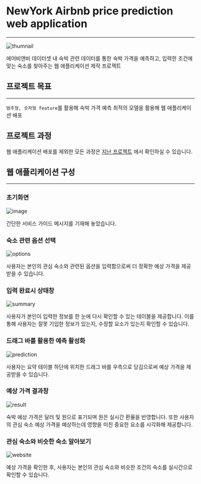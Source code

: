 # NewYork Airbnb price prediction web application
-----
![thumnail](https://user-images.githubusercontent.com/70729822/193028201-18646f04-9b8d-4bb7-9317-5278d73fd8ba.png)

에어비앤비 데이터셋 내 숙박 관련 데이터를 통한 숙박 가격을 예측하고, 입력한 조건에 맞는 숙소를 찾아주는 웹 애플리케이션 제작 프로젝트


## 프로젝트 목표
----
`범주형, 숫자형 feature`를 활용해 숙박 가격 예측
최적의 모델을 활용해 웹 애플리케이션 배포

## 프로젝트 과정
웹 애플리케이션 배포를 제외한 모든 과정은 [지난 프로젝트](https://github.com/9haeng/NewYork-Airbnb-price-prediction) 에서 확인하실 수 있습니다.


## 웹 애플리케이션 구성
----
### 초기화면
![image](https://user-images.githubusercontent.com/70729822/193028956-245b5c43-4cfe-4c9d-8bc6-a74deb49a9c8.png)

간단한 서비스 가이드 메시지를 기재해 놓았습니다.

### 숙소 관련 옵션 선택
![options](https://user-images.githubusercontent.com/70729822/193029118-c749ab37-864a-4704-af73-662a4c368e5f.gif)

사용자는 본인의 관심 숙소와 관련된 옵션을 입력함으로써 더 정확한 예상 가격을 제공받을 수 있습니다.

### 입력 완료시 상태창
![summary](https://user-images.githubusercontent.com/70729822/193029599-87d8ac3a-025a-483c-bcfb-b55ea5bbc286.png)

사용자가 본인이 입력한 정보를 한 눈에 다시 확인할 수 있는 테이블을 제공합니다. 이를 통해 사용자는 잘못 기입한 정보가 있는지, 수정할 요소가 있는지 확인할 수 있습니다.

### 드래그 바를 활용한 예측 활성화
![prediction](https://user-images.githubusercontent.com/70729822/193029168-a361958a-3ce1-48ba-a364-18de2bb4a78c.gif)

사용자는 요약 테이블 하단에 위치한 드래그 바를 우측으로 당김으로써 예상 가격을 제공받을 수 있습니다.

### 예상 가격 결과창
![result](https://user-images.githubusercontent.com/70729822/193029196-94e3b600-9ddd-4f9c-a123-2e0a421069be.png)

숙박 예상 가격은 달러 및 원으로 표기되며 원은 실시간 환율을 반영합니다.
또한 사용자의 관심 숙소 예상 가격을 예상하는데 영향을 미친 중요한 요소를 시각화해 제공합니다.

### 관심 숙소와 비슷한 숙소 알아보기
![website](https://user-images.githubusercontent.com/70729822/193030144-ffda61a2-7854-42ab-9909-4c2407923657.gif)

예상 가격을 확인한 후, 사용자는 본인의 관심 숙소와 비슷한 조건의 숙소를 실시간으로 확인할 수 있습니다.




